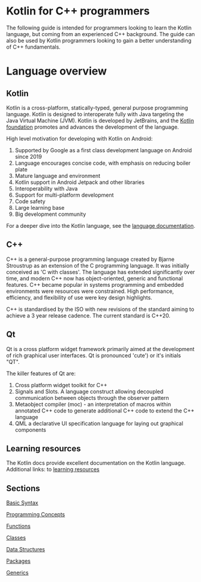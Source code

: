# Kotlin for C++ programmers

The following guide is intended for programmers looking to learn the Kotlin language, but coming from an experienced C++ background.  The guide can also be used by Kotlin programmers looking to gain a better understanding of C++ fundamentals.

# Language overview

## Kotlin

Kotlin is a cross-platform, statically-typed, general purpose programming language. Kotlin is designed to interoperate fully with Java targeting the Java Virtual Machine (JVM). Kotlin is developed by JetBrains, and the [Kotlin foundation](https://kotlinfoundation.org/) promotes and advances the development of the language.

High level motivation for developing with Kotlin on Android:

1) Supported by Google as a first class development language on Android since 2019
2) Language encourages concise code, with emphasis on reducing boiler plate
3) Mature language and environment
4) Kotlin support in Android Jetpack and other libraries
5) Interoperability with Java
6) Support for multi-platform development
7) Code safety 
8) Large learning base 
9) Big development community

For a deeper dive into the Kotlin language, see the [language documentation](https://kotlinlang.org/docs/home.html).

## C++
C++ is a general-purpose programming language created by Bjarne Stroustrup as an extension of the C programming language. It was initially conceived as 'C with classes'. The language has extended significantly over time, and modern C++ now has object-oriented, generic and functional features. C++ became popular in systems programming and embedded environments were resources were  constrained.  High performance, efficiency, and flexibility of use were key design highlights.

C++ is standardised by the ISO with new revisions of the standard aiming to achieve a 3 year release cadence. The current standard is C++20. 

## Qt
Qt is a cross platform widget framework primarily aimed at the development of rich graphical user interfaces. Qt is pronounced 'cute') or it's initials "QT".

The killer features of Qt are:
1) Cross platform widget toolkit for C++
2) Signals and Slots. A language construct allowing decoupled communication between objects
   through the observer pattern
3) Metaobject compiler (moc) - an interpretation of macros within annotated C++ code
   to generate additional C++ code to extend the C++ language
4) QML a declarative UI specification language for laying out graphical components

## Learning resources
The Kotlin docs provide excellent documentation on the Kotlin language. Additional links: to [learning resources](learningResources.md)

## Sections
[Basic Syntax](basic-syntax.md)

[Programming Concepts](programmingConcepts.md)

[Functions](functions.md)

[Classes](classes.md)

[Data Structures](dataStructures.md)

[Packages](packages.md)

[Generics](generics.md)